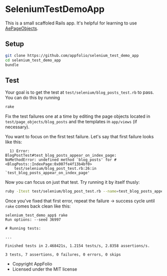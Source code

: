 # SeleniumTestDemoApp

This is a small scaffoled Rails app. It's helpful for learning to use
[AePageObjects](http://github.com/appfolio/ae_page_objects).

## Setup

```sh
git clone https://github.com/appfolio/selenium_test_demo_app
cd selenium_test_demo_app
bundle
```

## Test

Your goal is to get the test at `test/selenium/blog_posts_test.rb` to pass. You
can do this by running

```sh
rake
```

Fix the test failures one at a time by editing the page objects located in
`test/page_objects/blog_posts` and the templates in `app/views` (if necessary).

You want to focus on the first test failure. Let's say that first failure looks
like this:

```
  1) Error:
BlogPostTest#test_blog_posts_appear_on_index_page:
NoMethodError: undefined method `blog_posts' for #<BlogPosts::IndexPage:0x007fe4f13b4bf0>
    test/selenium/blog_post_test.rb:26:in `test_blog_posts_appear_on_index_page'
```

Now you can focus on just that test. Try running it by itself thusly:

```sh
ruby -Itest test/selenium/blog_post_test.rb --name=test_blog_posts_appear_on_index_page
```

Once you've fixed that first error, repeat the failure -> success cycle until
`rake` comes back clean like this:

```
selenium_test_demo_app$ rake
Run options: --seed 36997

# Running tests:

...

Finished tests in 2.468421s, 1.2154 tests/s, 2.8358 assertions/s.

3 tests, 7 assertions, 0 failures, 0 errors, 0 skips
```

* Copyright AppFolio
* Licensed under the MIT license
